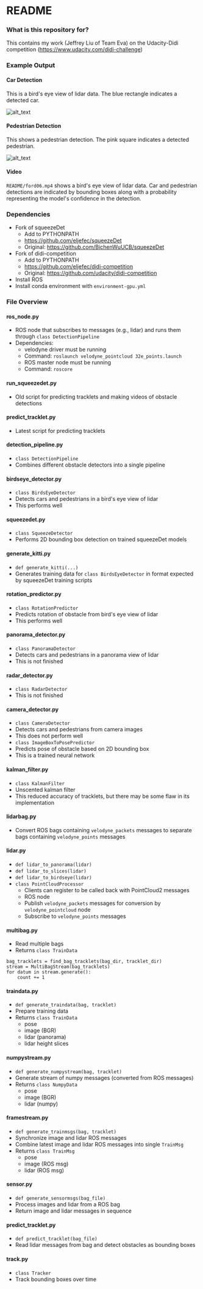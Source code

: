 # README #

### What is this repository for? ###

This contains my work (Jeffrey Liu of Team Eva) on the Udacity-Didi competition (https://www.udacity.com/didi-challenge)

### Example Output

[//]: # (Image References)

[car_detection]: ./README/car_detection.jpg "Car Detection"
[ped_detection]: ./README/ped_detection.jpg "Pedestrian Detection"

#### Car Detection

This is a bird's eye view of lidar data. The blue rectangle indicates a detected car.

![alt_text][car_detection]

#### Pedestrian Detection

This shows a pedestrian detection. The pink square indicates a detected pedestrian.

![alt_text][ped_detection]

#### Video

`README/ford06.mp4` shows a bird's eye view of lidar data. Car and pedestrian detections are indicated by bounding boxes along with a probability representing the model's confidence in the detection.

### Dependencies

- Fork of squeezeDet
    - Add to PYTHONPATH
    - https://github.com/eljefec/squeezeDet
    - Original: https://github.com/BichenWuUCB/squeezeDet
- Fork of didi-competition
    - Add to PYTHONPATH
    - https://github.com/eljefec/didi-competition
    - Original: https://github.com/udacity/didi-competition
- Install ROS
- Install conda environment with `environment-gpu.yml`

### File Overview

#### ros_node.py
- ROS node that subscribes to messages (e.g., lidar) and runs them through `class DetectionPipeline`
- Dependencies:
    - velodyne driver must be running
    - Command: `roslaunch velodyne_pointcloud 32e_points.launch`
    - ROS master node must be running
    - Command: `roscore`
#### run_squeezedet.py
- Old script for predicting tracklets and making videos of obstacle detections
#### predict_tracklet.py
- Latest script for predicting tracklets
#### detection_pipeline.py
- `class DetectionPipeline`
- Combines different obstacle detectors into a single pipeline
#### birdseye_detector.py
- `class BirdsEyeDetector`
- Detects cars and pedestrians in a bird's eye view of lidar
- This performs well
#### squeezedet.py
- `class SqueezeDetector`
- Performs 2D bounding box detection on trained squeezeDet models
#### generate_kitti.py
- `def generate_kitti(...)`
- Generates training data for `class BirdsEyeDetector` in format expected by squeezeDet training scripts
#### rotation_predictor.py
- `class RotationPredictor`
- Predicts rotation of obstacle from bird's eye view of lidar
- This performs well
#### panorama_detector.py
- `class PanoramaDetector`
- Detects cars and pedestrians in a panorama view of lidar
- This is not finished
#### radar_detector.py
- `class RadarDetector`
- This is not finished
#### camera_detector.py
- `class CameraDetector`
- Detects cars and pedestrians from camera images
- This does not perform well
- `class ImageBoxToPosePredictor`
- Predicts pose of obstacle based on 2D bounding box
- This is a trained neural network
#### kalman_filter.py
- `class KalmanFilter`
- Unscented kalman filter
- This reduced accuracy of tracklets, but there may be some flaw in its implementation
#### lidarbag.py
- Convert ROS bags containing `velodyne_packets` messages to separate bags containing `velodyne_points` messages
#### lidar.py
- `def lidar_to_panorama(lidar)`
- `def lidar_to_slices(lidar)`
- `def lidar_to_birdseye(lidar)`
- `class PointCloudProcessor`
    - Clients can register to be called back with PointCloud2 messages
    - ROS node
    - Publish `velodyne_packets` messages for conversion by `velodyne_pointcloud` node
    - Subscribe to `velodyne_points` messages
#### multibag.py
- Read multiple bags
- Returns `class TrainData`
```
bag_tracklets = find_bag_tracklets(bag_dir, tracklet_dir)
stream = MultiBagStream(bag_tracklets)
for datum in stream.generate():
    count += 1
```
#### traindata.py
- `def generate_traindata(bag, tracklet)`
- Prepare training data
- Returns `class TrainData`
    - pose
    - image (BGR)
    - lidar (panorama)
    - lidar height slices
#### numpystream.py
- `def generate_numpystream(bag, tracklet)`
- Generate stream of numpy messages (converted from ROS messages)
- Returns `class NumpyData`
    - pose
    - image (BGR)
    - lidar (numpy)
#### framestream.py
- `def generate_trainmsgs(bag, tracklet)`
- Synchronize image and lidar ROS messages
- Combine latest image and lidar ROS messages into single `TrainMsg`
- Returns `class TrainMsg`
    - pose
    - image (ROS msg)
    - lidar (ROS msg)
#### sensor.py
- `def generate_sensormsgs(bag_file)`
- Process images and lidar from a ROS bag
- Return image and lidar messages in sequence
#### predict_tracklet.py
- `def predict_tracklet(bag_file)`
- Read lidar messages from bag and detect obstacles as bounding boxes
#### track.py
- `class Tracker`
- Track bounding boxes over time
